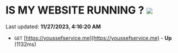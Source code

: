 # IS MY WEBSITE RUNNING ? [![](https://img.shields.io/static/v1?label=Sponsor&message=%E2%9D%A4&logo=GitHub&color=%23fe8e86)](https://github.com/sponsors/<username>)

Last updated: **11/27/2023, 4:16:20 AM**

- `GET` [https://youssefservice.me](https://youssefservice.me) - **Up** (1132ms)
